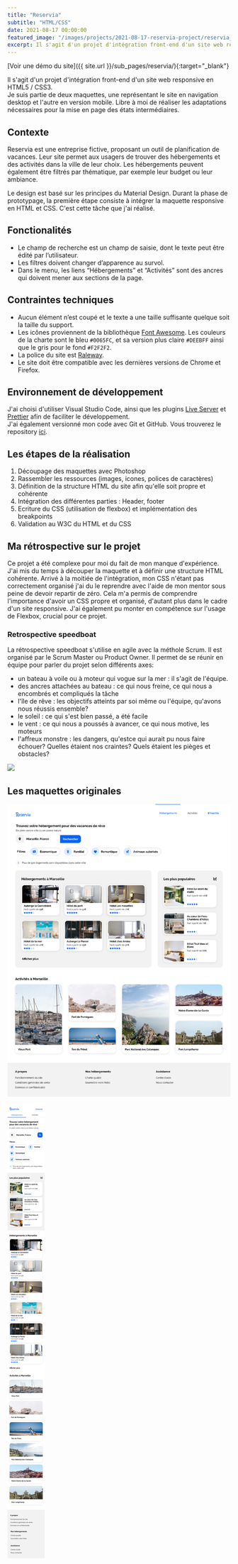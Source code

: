 ```yaml
---
title: "Reservia"
subtitle: "HTML/CSS"
date: 2021-08-17 00:00:00
featured_image: "/images/projects/2021-08-17-reservia-project/reservia_illu.jpg"
excerpt: Il s'agit d'un projet d'intégration front-end d'un site web responsive en HTML5 / CSS3.
---
```


[Voir une démo du site]({{ site.url }}/sub_pages/reservia/){:target="\_blank"}

Il s'agit d'un projet d'intégration front-end d'un site web responsive en HTML5 / CSS3.  
Je suis partie de deux maquettes, une représentant le site en navigation desktop et l'autre en version mobile. Libre à moi de réaliser les adaptations nécessaires pour la mise en page des états intermédiaires.

## Contexte

Reservia est une entreprise fictive, proposant un outil de planification de vacances. Leur site permet aux usagers de trouver des hébergements et des activités dans la ville de leur choix. Les hébergements peuvent également être filtrés par thématique, par exemple leur budget ou leur ambiance.

Le design est basé sur les principes du Material Design. Durant la phase de prototypage, la première étape consiste à intégrer la maquette responsive en HTML et CSS. C'est cette tâche que j'ai réalisé.

## Fonctionalités

- Le champ de recherche est un champ de saisie, dont le texte peut être édité par l’utilisateur.
- Les filtres doivent changer d’apparence au survol.
- Dans le menu, les liens “Hébergements” et “Activités” sont des ancres qui doivent mener aux sections de la page.

## Contraintes techniques

- Aucun élément n’est coupé et le texte a une taille suffisante quelque soit la taille du support.
- Les icônes proviennent de la bibliothèque [Font Awesome](https://fontawesome.com/). Les couleurs de la charte sont le bleu `#0065FC`, et sa version plus claire `#DEEBFF` ainsi que le gris pour le fond `#F2F2F2`.
- La police du site est [Raleway](https://fonts.google.com/specimen/Raleway).
- Le site doit être compatible avec les dernières versions de Chrome et Firefox.

## Environnement de développement

J'ai choisi d'utiliser Visual Studio Code, ainsi que les plugins [Live Server](https://marketplace.visualstudio.com/items?itemName=ritwickdey.LiveServer) et [Prettier](https://prettier.io/) afin de faciliter le développement.  
J'ai également versionné mon code avec Git et GitHub. Vous trouverez le repository [ici](https://github.com/alelarge/Transformez-une-maquette-en-site-web).

## Les étapes de la réalisation

1. Découpage des maquettes avec Photoshop
2. Rassembler les ressources (images, icones, polices de caractères)
3. Définition de la structure HTML du site afin qu'elle soit propre et cohérente
4. Intégration des différentes parties : Header, footer
5. Ecriture du CSS (utilisation de flexbox) et implémentation des breakpoints
6. Validation au W3C du HTML et du CSS

## Ma rétrospective sur le projet

Ce projet a été complexe pour moi du fait de mon manque d'expérience. J'ai mis du temps à découper la maquette et à définir une structure HTML cohérente. Arrivé à la moitiée de l'intégration, mon CSS n'étant pas correctement organisé j'ai du le reprendre avec l'aide de mon mentor sous peine de devoir repartir de zéro. Cela m'a permis de comprendre l'importance d'avoir un CSS propre et organisé, d'autant plus dans le cadre d'un site responsive. J'ai également pu monter en compétence sur l'usage de Flexbox, crucial pour ce projet.

### Retrospective speedboat

La rétrospective speedboat s'utilise en agile avec la méthole Scrum. Il est organisé par le Scrum Master ou Product Owner. Il permet de se réunir en équipe pour parler du projet selon différents axes:

- un bateau à voile ou à moteur qui vogue sur la mer : il s'agit de l'équipe.
- des ancres attachées au bateau : ce qui nous freine, ce qui nous a encombrés et compliqués la tâche
- l'île de rêve : les objectifs atteints par soi même ou l'équipe, qu'avons nous réussis ensemble?
- le soleil : ce qui s'est bien passé, a été facile
- le vent : ce qui nous a poussés à avancer, ce qui nous motive, les moteurs
- l'affreux monstre : les dangers, qu'estce qui aurait pu nous faire échouer? Quelles étaient nos craintes? Quels étaient les pièges et obstacles?

![](/images/projects/2021-08-17-reservia-project/retrospective_reservia.png)

## Les maquettes originales

![](/images/projects/2021-08-17-reservia-project/desktop.png)

<img
    src="/images/projects/2021-08-17-reservia-project/mobile.png"
    style="max-width:300px;"
/>
